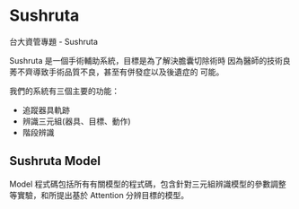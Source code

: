 # Sushruta

台大資管專題 - Sushruta

Sushruta 是一個手術輔助系統，目標是為了解決膽囊切除術時
因為醫師的技術良莠不齊導致手術品質不良，甚至有併發症以及後遺症的
可能。

我們的系統有三個主要的功能：
* 追蹤器具軌跡
* 辨識三元組(器具、目標、動作)
* 階段辨識

## Sushruta Model

Model 程式碼包括所有有關模型的程式碼，包含針對三元組辨識模型的參數調整等實驗，和所提出基於 Attention 分辨目標的模型。

